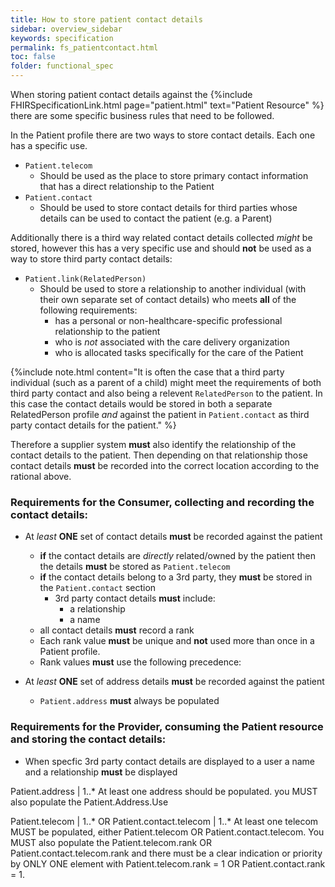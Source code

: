 ```yaml
---
title: How to store patient contact details
sidebar: overview_sidebar
keywords: specification
permalink: fs_patientcontact.html
toc: false
folder: functional_spec
---
```





When storing patient contact details against the {%include FHIRSpecificationLink.html page="patient.html" text="Patient Resource" %} there are some specific business rules that need to be followed.

In the Patient profile there are two ways to store contact details. Each one has a specific use. 

* ```Patient.telecom``` 
  - Should be used as the place to store primary contact information that has a direct relationship to the Patient
* ```Patient.contact``` 
  - Should be used to store contact details for third parties whose details can be used to contact the patient (e.g. a Parent)

Additionally there is a third way related contact details collected *might* be stored, however this has a very specific use and should **not** be used as a way to store third party contact details:

* ```Patient.link(RelatedPerson)``` 
  - Should be used to store a relationship to another individual (with their own separate set of contact details) who meets **all** of the following requirements: 
    - has a personal or non-healthcare-specific professional relationship to the patient
    - who is *not* associated with the care delivery organization
    - who is allocated tasks specifically for the care of the Patient

{%include note.html content="It is often the case that a third party individual (such as a parent of a child) might meet the requirements of both third party contact and also being a relevent ```RelatedPerson``` to the patient. In this case the contact details would be stored in both a separate RelatedPerson profile *and* against the patient in ```Patient.contact``` as third party contact details for the patient." %}

Therefore a supplier system **must** also identify the relationship of the contact details to the patient. Then depending on that relationship those contact details **must** be recorded into the correct location according to the rational above.

### Requirements for the Consumer, collecting and recording the contact details:

* At *least* **ONE** set of contact details **must** be recorded against the patient
  * **if** the contact details are *directly* related/owned by the patient then the details **must** be stored as ```Patient.telecom```
  * **if** the contact details belong to a 3rd party, they **must** be stored in the ```Patient.contact``` section
    * 3rd party contact details **must** include: 
      * a relationship
      * a name
  * all contact details **must** record a rank
  * Each rank value **must** be unique and **not** used more than once in a Patient profile.
  * Rank values **must** use the following precedence:
  
* At *least* **ONE** set of address details **must** be recorded against the patient
  * ```Patient.address``` **must** always be populated


### Requirements for the Provider, consuming the Patient resource and storing the contact details:

* When specfic 3rd party contact details are displayed to a user a name and a relationship **must** be displayed



Patient.address | 1..*
At least one address should be populated. you MUST also populate the Patient.Address.Use

Patient.telecom | 1..* OR Patient.contact.telecom | 1..*
At least one telecom MUST be populated, either Patient.telecom OR Patient.contact.telecom. You MUST also populate the Patient.telecom.rank OR Patient.contact.telecom.rank and there must be a clear indication or priority by ONLY ONE element with Patient.telecom.rank = 1 OR Patient.contact.rank = 1.
